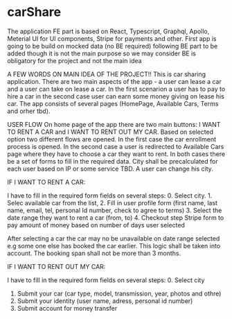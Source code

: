 # carShare
The application FE part is based on React, Typescript, Graphql, Apollo, Meterial UI for UI components, Stripe for payments and other. First app is going to be build on mocked data (no BE required) following BE part to be added though it is not the main purpose so we may consider BE is obligatory for the project and not the main idea

A FEW WORDS ON MAIN IDEA OF THE PROJECT!!
This is car sharing application. There are two main aspects of the app - a user can lease a car and a user can take on lease a car. In the first scenarion a user has to pay to hire a car in the second case user can earn some money giving on lease his car.
The app consists of several pages (HomePage, Available Cars, Terms and orher tbd).

USER FLOW
On home page of the app there are two main buttons: I WANT TO RENT A CAR and I WANT TO RENT OUT MY CAR. Based on selected option two different flows are opened.
In the first case the car enrollment process is opened. In the second case a user is redirected to Available Cars page where they have to choose a car they want to rent. In both cases there be a set of forms to fill in the required data. City shall be precalculated for each user based on IP or some service TBD. A user can change his city.

  IF I WANT TO RENT A CAR:
  
  I have to fill in the required form fields on several steps:
    0. Select city.
    1. Selec available car from the list,
    2. Fill in user profile form (first name, last name, email, tel, personal Id number, check to agree to terms) 
    3. Select the date range they want to rent a car (from, to)
    4. Checkout step Stripe form to pay amount of money based on number of days user selected 
    
    
 After selecting a car the car may no be unavailable on date range selected e.g some one else has booked the car earlier. This logic shall be taken into account.
 The booking span shall not be more than 3 months.
 
 IF I WANT TO RENT OUT MY CAR:
 
 I have to fill in the required form fields on several steps:
   0. Select city
   1. Submit your car (car type, model, transmission, year, photos and othre)
   2. Submit your identity (user name, adress, personal id number)
   3. Submit account for money transfer 
   
